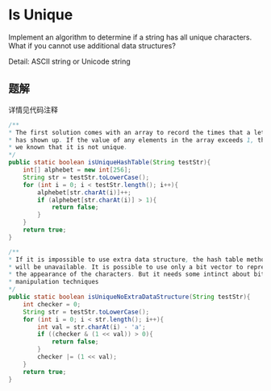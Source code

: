 # Is Unique

Implement an algorithm to determine if a string has all unique characters. What if you cannot use additional data structures?

Detail: ASCII string or Unicode string

## 题解

详情见代码注释

```java
/**
* The first solution comes with an array to record the times that a letter
* has shown up. If the value of any elements in the array exceeds 1, then
* we known that it is not unique.
*/
public static boolean isUniqueHashTable(String testStr){
    int[] alphebet = new int[256];
    String str = testStr.toLowerCase();
    for (int i = 0; i < testStr.length(); i++){
        alphebet[str.charAt(i)]++;
        if (alphebet[str.charAt(i)] > 1){
            return false;
        }
    }
    return true;
}

/**
* If it is impossible to use extra data structure, the hash table method
* will be unavailable. It is possible to use only a bit vector to represent
* the appearance of the characters. But it needs some intinct about bit
* manipulation techniques
*/
public static boolean isUniqueNoExtraDataStructure(String testStr){
    int checker = 0;
    String str = testStr.toLowerCase();
    for (int i = 0; i < str.length(); i++){
        int val = str.charAt(i) - 'a';
        if ((checker & (1 << val)) > 0){
            return false;
        }
        checker |= (1 << val);
    }
    return true;
}
```